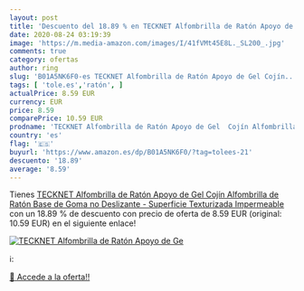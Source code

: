 ```yaml
---
layout: post
title: 'Descuento del 18.89 % en TECKNET Alfombrilla de Ratón Apoyo de Ge'
date: 2020-08-24 03:19:39
image: 'https://m.media-amazon.com/images/I/41fVMt45E8L._SL200_.jpg'
comments: true
category: ofertas
author: ring
slug: 'B01A5NK6F0-es TECKNET Alfombrilla de Ratón Apoyo de Gel Cojín...'
tags: [ 'tole.es','ratón', ]
actualPrice: 8.59 EUR
currency: EUR
price: 8.59
comparePrice: 10.59 EUR
prodname: 'TECKNET Alfombrilla de Ratón Apoyo de Gel  Cojín Alfombrilla de Ratón  Base de Goma no Deslizante  - Superficie Texturizada Impermeable'
country: 'es'
flag: '🇪🇸'
buyurl: 'https://www.amazon.es/dp/B01A5NK6F0/?tag=tolees-21'
descuento: '18.89'
average: '8.59'
---
```


Tienes [TECKNET Alfombrilla de Ratón Apoyo de Gel  Cojín Alfombrilla de Ratón  Base de Goma no Deslizante  - Superficie Texturizada Impermeable](https://www.amazon.es/dp/B01A5NK6F0/?tag=tolees-21) con un 18.89 % de descuento con precio de oferta de 8.59 EUR (original: 10.59 EUR) en el siguiente enlace!

[![TECKNET Alfombrilla de Ratón Apoyo de Ge](https://m.media-amazon.com/images/I/41fVMt45E8L._SL200_.jpg)](https://www.amazon.es/dp/B01A5NK6F0/?tag=tolees-21)

ℹ️:


[🛒 Accede a la oferta!!](https://www.amazon.es/dp/B01A5NK6F0/?tag=tolees-21)
